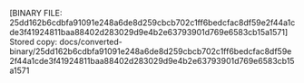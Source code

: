 [BINARY FILE: 25dd162b6cdbfa91091e248a6de8d259cbcb702c1ff6bedcfac8df59e2f44a1cde3f41924811baa88402d283029d9e4b2e63793901d769e6583cb15a1571]
Stored copy: docs/converted-binary/25dd162b6cdbfa91091e248a6de8d259cbcb702c1ff6bedcfac8df59e2f44a1cde3f41924811baa88402d283029d9e4b2e63793901d769e6583cb15a1571
